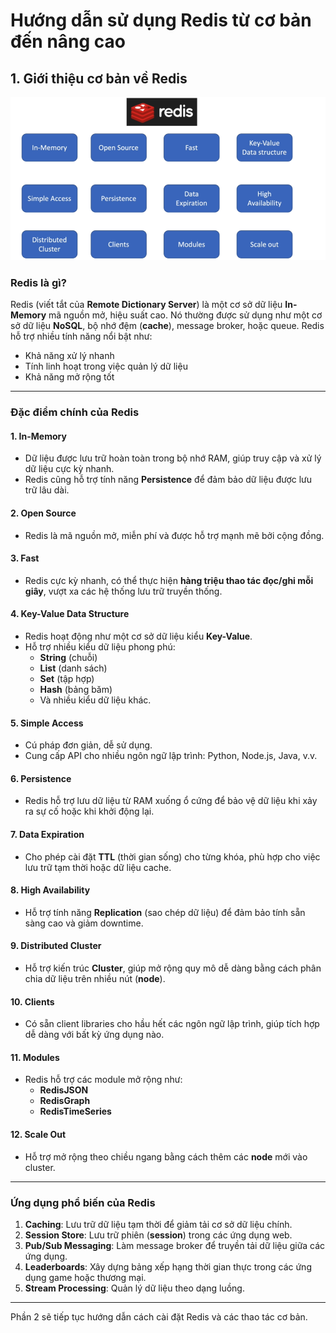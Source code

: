 # Hướng dẫn sử dụng Redis từ cơ bản đến nâng cao

## 1. Giới thiệu cơ bản về Redis

![Redis Overview](Image/redis1.png)

### Redis là gì?
Redis (viết tắt của **Remote Dictionary Server**) là một cơ sở dữ liệu **In-Memory** mã nguồn mở, hiệu suất cao. Nó thường được sử dụng như một cơ sở dữ liệu **NoSQL**, bộ nhớ đệm (**cache**), message broker, hoặc queue. Redis hỗ trợ nhiều tính năng nổi bật như:

- Khả năng xử lý nhanh
- Tính linh hoạt trong việc quản lý dữ liệu
- Khả năng mở rộng tốt

---

### Đặc điểm chính của Redis

#### 1. **In-Memory**
- Dữ liệu được lưu trữ hoàn toàn trong bộ nhớ RAM, giúp truy cập và xử lý dữ liệu cực kỳ nhanh.
- Redis cũng hỗ trợ tính năng **Persistence** để đảm bảo dữ liệu được lưu trữ lâu dài.

#### 2. **Open Source**
- Redis là mã nguồn mở, miễn phí và được hỗ trợ mạnh mẽ bởi cộng đồng.

#### 3. **Fast**
- Redis cực kỳ nhanh, có thể thực hiện **hàng triệu thao tác đọc/ghi mỗi giây**, vượt xa các hệ thống lưu trữ truyền thống.

#### 4. **Key-Value Data Structure**
- Redis hoạt động như một cơ sở dữ liệu kiểu **Key-Value**.
- Hỗ trợ nhiều kiểu dữ liệu phong phú:
  - **String** (chuỗi)
  - **List** (danh sách)
  - **Set** (tập hợp)
  - **Hash** (bảng băm)
  - Và nhiều kiểu dữ liệu khác.

#### 5. **Simple Access**
- Cú pháp đơn giản, dễ sử dụng.
- Cung cấp API cho nhiều ngôn ngữ lập trình: Python, Node.js, Java, v.v.

#### 6. **Persistence**
- Redis hỗ trợ lưu dữ liệu từ RAM xuống ổ cứng để bảo vệ dữ liệu khi xảy ra sự cố hoặc khi khởi động lại.

#### 7. **Data Expiration**
- Cho phép cài đặt **TTL** (thời gian sống) cho từng khóa, phù hợp cho việc lưu trữ tạm thời hoặc dữ liệu cache.

#### 8. **High Availability**
- Hỗ trợ tính năng **Replication** (sao chép dữ liệu) để đảm bảo tính sẵn sàng cao và giảm downtime.

#### 9. **Distributed Cluster**
- Hỗ trợ kiến trúc **Cluster**, giúp mở rộng quy mô dễ dàng bằng cách phân chia dữ liệu trên nhiều nút (**node**).

#### 10. **Clients**
- Có sẵn client libraries cho hầu hết các ngôn ngữ lập trình, giúp tích hợp dễ dàng với bất kỳ ứng dụng nào.

#### 11. **Modules**
- Redis hỗ trợ các module mở rộng như:
  - **RedisJSON**
  - **RedisGraph**
  - **RedisTimeSeries**

#### 12. **Scale Out**
- Hỗ trợ mở rộng theo chiều ngang bằng cách thêm các **node** mới vào cluster.

---

### Ứng dụng phổ biến của Redis

1. **Caching**: Lưu trữ dữ liệu tạm thời để giảm tải cơ sở dữ liệu chính.
2. **Session Store**: Lưu trữ phiên (**session**) trong các ứng dụng web.
3. **Pub/Sub Messaging**: Làm message broker để truyền tải dữ liệu giữa các ứng dụng.
4. **Leaderboards**: Xây dựng bảng xếp hạng thời gian thực trong các ứng dụng game hoặc thương mại.
5. **Stream Processing**: Quản lý dữ liệu theo dạng luồng.

---

Phần 2 sẽ tiếp tục hướng dẫn cách cài đặt Redis và các thao tác cơ bản.
